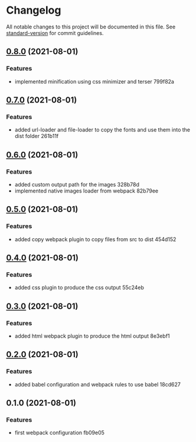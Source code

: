 # Changelog

All notable changes to this project will be documented in this file. See [standard-version](https://github.com/conventional-changelog/standard-version) for commit guidelines.

## [0.8.0](///compare/v0.7.0...v0.8.0) (2021-08-01)


### Features

* implemented minification using css minimizer and terser 799f82a

## [0.7.0](///compare/v0.6.0...v0.7.0) (2021-08-01)


### Features

* added url-loader and file-loader to copy the fonts and use them into the dist folder 261b11f

## [0.6.0](///compare/v0.5.0...v0.6.0) (2021-08-01)


### Features

* added custom output path for the images 328b78d
* implemented native images loader from webpack 82b79ee

## [0.5.0](///compare/v0.4.0...v0.5.0) (2021-08-01)


### Features

* added copy webpack plugin to copy files from src to dist 454d152

## [0.4.0](///compare/v0.3.0...v0.4.0) (2021-08-01)


### Features

* added css plugin to produce the css output 55c24eb

## [0.3.0](///compare/v0.2.0...v0.3.0) (2021-08-01)


### Features

* added html webpack plugin to produce the html output 8e3ebf1

## [0.2.0](///compare/v0.1.0...v0.2.0) (2021-08-01)


### Features

* added babel configuration and webpack rules to use babel 18cd627

## 0.1.0 (2021-08-01)


### Features

* first webpack configuration fb09e05
